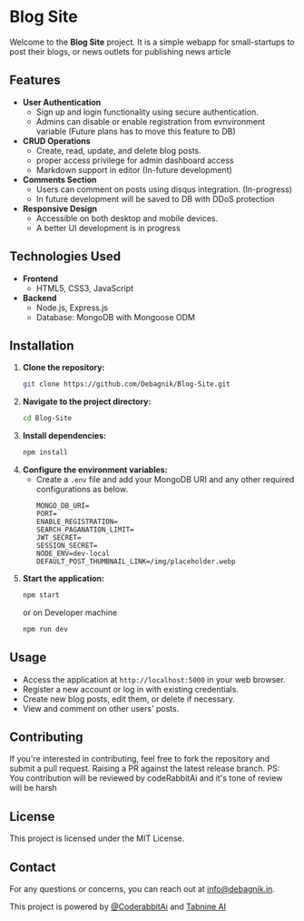 # Blog Site

Welcome to the **Blog Site** project. It is a simple webapp for small-startups to post their blogs, or news outlets for publishing news article 

## Features

- **User Authentication**
  - Sign up and login functionality using secure authentication.
  - Admins can disable or enable registration from evnvironment variable (Future plans has to move this feature to DB)
- **CRUD Operations**
  - Create, read, update, and delete blog posts.
  - proper access privilege for admin dashboard access
  - Markdown support in editor (In-future development)
- **Comments Section**
  - Users can comment on posts using disqus integration. (In-progress)
  - In future development will be saved to DB with DDoS protection
- **Responsive Design**
  - Accessible on both desktop and mobile devices.
  - A better UI development is in progress

## Technologies Used

- **Frontend**
  - HTML5, CSS3, JavaScript
- **Backend**
  - Node.js, Express.js
  - Database: MongoDB with Mongoose ODM

## Installation

1. **Clone the repository:**
   ```bash
   git clone https://github.com/Debagnik/Blog-Site.git
   ```
2. **Navigate to the project directory:**
   ```bash
   cd Blog-Site
   ```
3. **Install dependencies:**
   ```bash
   npm install
   ```
4. **Configure the environment variables:**
   - Create a `.env` file and add your MongoDB URI and any other required configurations as below.
     ```text
     MONGO_DB_URI=
     PORT=
     ENABLE_REGISTRATION=
     SEARCH_PAGANATION_LIMIT=
     JWT_SECRET=
     SESSION_SECRET=
     NODE_ENV=dev-local
     DEFAULT_POST_THUMBNAIL_LINK=/img/placeholder.webp
     ```
5. **Start the application:**
   ```bash
   npm start
   ```
   or on Developer machine
   ```bash
   npm run dev
   ```

## Usage

- Access the application at `http://localhost:5000` in your web browser.
- Register a new account or log in with existing credentials.
- Create new blog posts, edit them, or delete if necessary.
- View and comment on other users' posts.

## Contributing

If you're interested in contributing, feel free to fork the repository and submit a pull request. Raising a PR against the latest release branch.
PS: You contribution will be reviewed by codeRabbitAi and it's tone of review will be harsh

## License

This project is licensed under the MIT License.

## Contact

For any questions or concerns, you can reach out at [info@debagnik.in](mailto:info@debagnik.in).

This project is powered by [@CoderabbitAi](coderabbit.ai) and [Tabnine AI](https://www.tabnine.com/)
